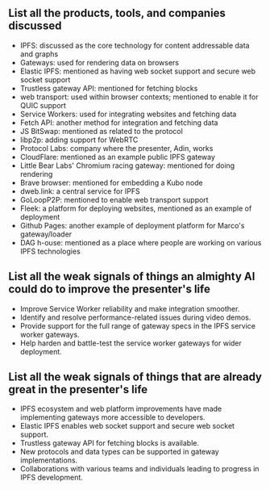## List all the products, tools, and companies discussed

- IPFS: discussed as the core technology for content addressable data and graphs
- Gateways: used for rendering data on browsers
- Elastic IPFS: mentioned as having web socket support and secure web socket support
- Trustless gateway API: mentioned for fetching blocks
- web transport: used within browser contexts; mentioned to enable it for QUIC support
- Service Workers: used for integrating websites and fetching data
- Fetch API: another method for integration and fetching data
- JS BitSwap: mentioned as related to the protocol
- libp2p: adding support for WebRTC
- Protocol Labs: company where the presenter, Adin, works
- CloudFlare: mentioned as an example public IPFS gateway
- Little Bear Labs' Chromium racing gateway: mentioned for doing rendering
- Brave browser: mentioned for embedding a Kubo node
- dweb.link: a central service for IPFS
- GoLoopP2P: mentioned to enable web transport support
- Fleek: a platform for deploying websites, mentioned as an example of deployment
- Github Pages: another example of deployment platform for Marco's gateway/loader
- DAG h-ouse: mentioned as a place where people are working on various IPFS technologies

## List all the weak signals of things an almighty AI could do to improve the presenter's life

- Improve Service Worker reliability and make integration smoother.
- Identify and resolve performance-related issues during video demos.
- Provide support for the full range of gateway specs in the IPFS service worker gateways.
- Help harden and battle-test the service worker gateways for wider deployment.

## List all the weak signals of things that are already great in the presenter's life

- IPFS ecosystem and web platform improvements have made implementing gateways more accessible to developers.
- Elastic IPFS enables web socket support and secure web socket support.
- Trustless gateway API for fetching blocks is available.
- New protocols and data types can be supported in gateway implementations.
- Collaborations with various teams and individuals leading to progress in IPFS development.